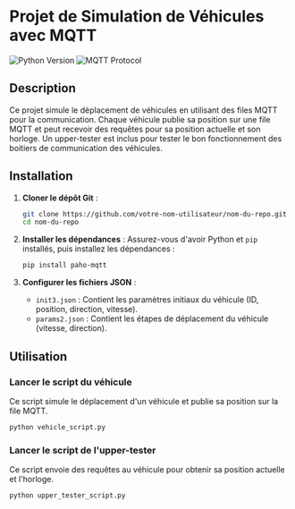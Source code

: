 # Projet de Simulation de Véhicules avec MQTT

![Python Version](https://img.shields.io/badge/python-3.8%2B-blue.svg)
![MQTT Protocol](https://img.shields.io/badge/protocol-MQTT-green.svg)

## Description
Ce projet simule le déplacement de véhicules en utilisant des files MQTT pour la communication. Chaque véhicule publie sa position sur une file MQTT et peut recevoir des requêtes pour sa position actuelle et son horloge. Un upper-tester est inclus pour tester le bon fonctionnement des boitiers de communication des véhicules.

## Installation

1. **Cloner le dépôt Git** :
    ```bash
    git clone https://github.com/votre-nom-utilisateur/nom-du-repo.git
    cd nom-du-repo
    ```

2. **Installer les dépendances** :
    Assurez-vous d'avoir Python et `pip` installés, puis installez les dépendances :
    ```bash
    pip install paho-mqtt
    ```

3. **Configurer les fichiers JSON** :
    - `init3.json` : Contient les paramètres initiaux du véhicule (ID, position, direction, vitesse).
    - `params2.json` : Contient les étapes de déplacement du véhicule (vitesse, direction).

## Utilisation

### Lancer le script du véhicule

Ce script simule le déplacement d'un véhicule et publie sa position sur la file MQTT.
```bash
python vehicle_script.py
```
### Lancer le script de l'upper-tester

Ce script envoie des requêtes au véhicule pour obtenir sa position actuelle et l'horloge.
```bash
python upper_tester_script.py
```

